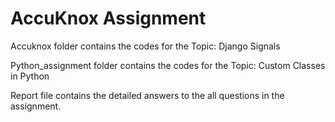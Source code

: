 # AccuKnox Assignment

Accuknox folder contains the codes for the Topic: Django Signals

Python_assignment folder contains the codes for the Topic: Custom Classes in Python

Report file contains the detailed answers to the all questions in the assignment.